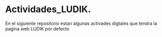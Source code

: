 # Actividades_LUDIK.
En el siguiente repositorio estan algunas activades digtales que tendra la pagina web LUDIK por defecto
